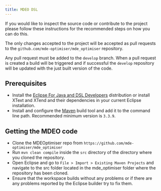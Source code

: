 ```yaml
---
title: MDEO DSL
---
```


If you would like to inspect the source code or contribute to the project please
follow these instructions for the recommended steps on how you can do this.

The only changes accepted to the project will be accepted as pull requests to
the `github.com/mde-optimiser/mde_optimiser` repository.

Any pull request must be added to the `develop` branch. When a pull request is
created a build will be triggered and if successful the `develop` repository will
be updated with the just built version of the code.

## Prerequisites

* Install the [Eclipse For Java and  DSL Developers](https://www.eclipse.org/downloads/packages/release/Oxygen/1A)
distribution or install XText and XTend and their dependencies in your current
Eclipse installation.
* Install and configure the [Maven](https://maven.apache.org) build tool and add
it to the command line path. Recommended minimum version is `3.3.9`.

## Getting the MDEO code

* Clone the MDEOptimiser repo from `https://github.com/mde-optimiser/mde_optimiser`
* Run `mvn clean compile` inside the `src` directory of the directory where you
cloned the repository.
* Open Eclipse and go to `File > Import > Existing Maven Projects` and navigate
to the src folder located in the mde_optimiser folder where the repository has
been cloned.
* Ensure that the workspace builds without any problems or if there are any problems
reported by the Eclipse builder try to fix them.
